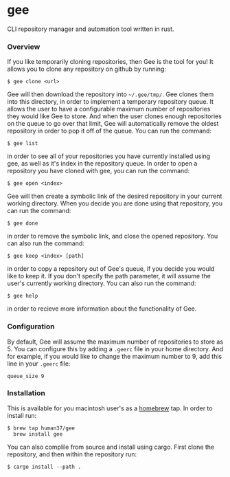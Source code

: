 # gee
CLI repository manager and automation tool written in rust.

### Overview
If you like temporarily cloning repositories, then Gee is the tool for you! It allows you to clone any repository on github by running:

    $ gee clone <url>

Gee will then download the repository into ```~/.gee/tmp/```. Gee clones them into this directory, in order to implement a temporary repository queue. It allows the user to have a configurable maximum number of repositories they would like Gee to store. And when the user clones enough repositories on the queue to go over that limit, Gee will automatically remove the oldest repository in order to pop it off of the queue. You can run the command:

    $ gee list

in order to see all of your repositories you have currently installed using gee, as well as it's index in the repository queue. In order to open a repository you have cloned with gee, you can run the command:

    $ gee open <index>

Gee will then create a symbolic link of the desired repository in your current working directory. When you decide you are done using that repository, you can run the command:

    $ gee done

in order to remove the symbolic link, and close the opened repository. You can also run the command:

    $ gee keep <index> [path]

in order to copy a repository out of Gee's queue, if you decide you would like to keep it. If you don't specify the path parameter, it will assume the user's currently working directory. You can also run the command:

    $ gee help

in order to recieve more information about the functionality of Gee. 

### Configuration
By default, Gee will assume the maximum number of repositories to store as 5. You can configure this by adding a ```.geerc``` file in your home directory. And for example, if you would like to change the maximum number to 9, add this line in your ```.geerc``` file:
```
queue_size 9
```

### Installation
This is available for you macintosh user's as a [homebrew](https://brew.sh) tap. In order to install run:

    $ brew tap human37/gee
      brew install gee

You can also complile from source and install using cargo. First clone the repository, and then within the repository run:

    $ cargo install --path .
